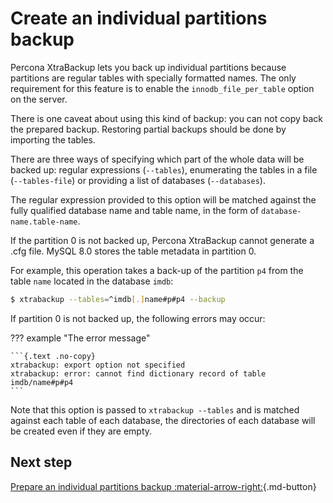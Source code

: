 # Create an individual partitions backup

Percona XtraBackup lets you back up
individual partitions because partitions are regular tables with specially formatted names. The only requirement for this feature is to enable the `innodb_file_per_table` option
on the server.

There is one caveat about using this kind of backup: you can not copy back
the prepared backup. Restoring partial backups should be done by importing the
tables.

There are three ways of specifying which part of the whole data will be backed
up: regular expressions (`--tables`), enumerating the
tables in a file (`--tables-file`) or providing a list of
databases (`--databases`).

The regular expression provided to this option will be matched against the fully
qualified database name and table name, in the form of
`database-name.table-name`.

If the partition 0 is not backed up, Percona XtraBackup cannot generate a .cfg file. MySQL 8.0 stores the table metadata in partition 0.

For example, this operation takes a back-up of the partition `p4` from 
the table `name` located in the database `imdb`:

```{.bash data-prompt="$"}
$ xtrabackup --tables=^imdb[.]name#p#p4 --backup
```

If partition 0 is not backed up, the following errors may occur:

??? example "The error message"

    ```{.text .no-copy}
    xtrabackup: export option not specified
    xtrabackup: error: cannot find dictionary record of table imdb/name#p#p4
    ```

Note that this option is passed to `xtrabackup --tables` and is matched
against each table of each database, the directories of each database will be
created even if they are empty.

## Next step

[Prepare an individual partitions backup :material-arrow-right:](prepare-individual-partitions-backup.md){.md-button}
